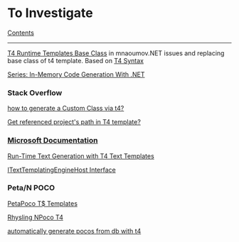 # To Investigate

[Contents](index.md)

---

[T4 Runtime Templates Base Class](https://mnaoumov.wordpress.com/2012/09/27/t4-runtime-templates-base-class/) in mnaoumov.NET issues and replacing base class of t4 template. Based on [T4 Syntax](https://mnaoumov.wordpress.com/2012/09/27/t4-syntax/)

[Series: In-Memory Code Generation With .NET](https://softwareproduction.eu/series/in-memory-code-generation-with-net/)


### Stack Overflow

[how to generate a Custom Class via t4?](https://stackoverflow.com/questions/8093395/how-to-generate-a-custom-class-via-t4)

[Get referenced project's path in T4 template?](https://stackoverflow.com/questions/3548026/get-referenced-projects-path-in-t4-template)


### [Microsoft Documentation](https://docs.microsoft.com/en-us/visualstudio/modeling/code-generation-and-t4-text-templates?view=vs-2019)

[Run-Time Text Generation with T4 Text Templates](https://docs.microsoft.com/en-us/visualstudio/modeling/run-time-text-generation-with-t4-text-templates?view=vs-2019)

[ITextTemplatingEngineHost Interface](https://docs.microsoft.com/en-us/previous-versions/visualstudio/visual-studio-2012/bb126505(v=vs.110))

### Peta/N POCO

[PetaPoco T$ Templates](https://github.com/CollaboratingPlatypus/PetaPoco/tree/development/T4Templates)

[Rhysling NPoco T4](https://github.com/Rhysling/NPoco.T4)

[automatically generate pocos from db with t4](https://www.davidhaney.io/automatically-generate-pocos-from-db-with-t4/)
